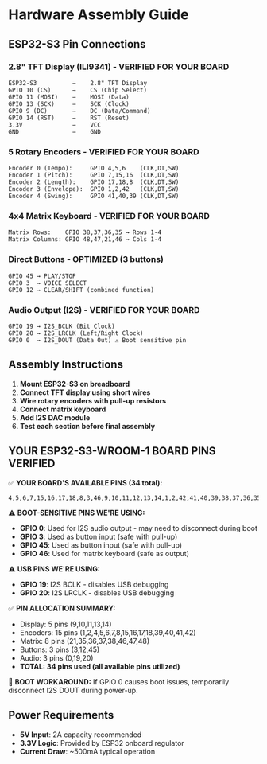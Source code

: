 # Hardware Assembly Guide

## ESP32-S3 Pin Connections

### 2.8" TFT Display (ILI9341) - VERIFIED FOR YOUR BOARD
```
ESP32-S3          →    2.8" TFT Display
GPIO 10 (CS)      →    CS (Chip Select)
GPIO 11 (MOSI)    →    MOSI (Data)
GPIO 13 (SCK)     →    SCK (Clock)
GPIO 9 (DC)       →    DC (Data/Command)
GPIO 14 (RST)     →    RST (Reset)
3.3V              →    VCC
GND               →    GND
```

### 5 Rotary Encoders - VERIFIED FOR YOUR BOARD
```
Encoder 0 (Tempo):     GPIO 4,5,6    (CLK,DT,SW)
Encoder 1 (Pitch):     GPIO 7,15,16  (CLK,DT,SW)
Encoder 2 (Length):    GPIO 17,18,8  (CLK,DT,SW)
Encoder 3 (Envelope):  GPIO 1,2,42   (CLK,DT,SW)
Encoder 4 (Swing):     GPIO 41,40,39 (CLK,DT,SW)
```

### 4x4 Matrix Keyboard - VERIFIED FOR YOUR BOARD
```
Matrix Rows:    GPIO 38,37,36,35 → Rows 1-4
Matrix Columns: GPIO 48,47,21,46 → Cols 1-4
```

### Direct Buttons - OPTIMIZED (3 buttons)
```
GPIO 45 → PLAY/STOP
GPIO 3  → VOICE SELECT  
GPIO 12 → CLEAR/SHIFT (combined function)
```

### Audio Output (I2S) - VERIFIED FOR YOUR BOARD
```
GPIO 19 → I2S_BCLK (Bit Clock)
GPIO 20 → I2S_LRCLK (Left/Right Clock)
GPIO 0  → I2S_DOUT (Data Out) ⚠️ Boot sensitive pin
```

## Assembly Instructions

1. **Mount ESP32-S3 on breadboard**
2. **Connect TFT display using short wires**
3. **Wire rotary encoders with pull-up resistors**
4. **Connect matrix keyboard**
5. **Add I2S DAC module**
6. **Test each section before final assembly**

## YOUR ESP32-S3-WROOM-1 BOARD PINS VERIFIED

✅ **YOUR BOARD'S AVAILABLE PINS (34 total):**
```
4,5,6,7,15,16,17,18,8,3,46,9,10,11,12,13,14,1,2,42,41,40,39,38,37,36,35,0,45,48,47,21,20,19
```

⚠️ **BOOT-SENSITIVE PINS WE'RE USING:**
- **GPIO 0**: Used for I2S audio output - may need to disconnect during boot
- **GPIO 3**: Used as button input (safe with pull-up)
- **GPIO 45**: Used as button input (safe with pull-up)
- **GPIO 46**: Used for matrix keyboard (safe as output)

⚠️ **USB PINS WE'RE USING:**
- **GPIO 19**: I2S BCLK - disables USB debugging
- **GPIO 20**: I2S LRCLK - disables USB debugging

✅ **PIN ALLOCATION SUMMARY:**
- Display: 5 pins (9,10,11,13,14)
- Encoders: 15 pins (1,2,4,5,6,7,8,15,16,17,18,39,40,41,42)
- Matrix: 8 pins (21,35,36,37,38,46,47,48)
- Buttons: 3 pins (3,12,45)
- Audio: 3 pins (0,19,20)
- **TOTAL: 34 pins used (all available pins utilized)**

🔧 **BOOT WORKAROUND:** If GPIO 0 causes boot issues, temporarily disconnect I2S DOUT during power-up.

## Power Requirements

- **5V Input**: 2A capacity recommended
- **3.3V Logic**: Provided by ESP32 onboard regulator
- **Current Draw**: ~500mA typical operation